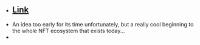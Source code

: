 - ## [Link](http://www.mediachain.io/)
- An idea too early for its time unfortunately, but a really cool beginning to the whole NFT ecosystem that exists today...
- 
